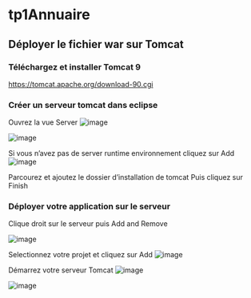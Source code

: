 # tp1Annuaire

## Déployer le fichier war sur Tomcat
### Téléchargez et installer Tomcat 9
https://tomcat.apache.org/download-90.cgi

### Créer un serveur tomcat dans eclipse
Ouvrez la vue Server
![image](https://github.com/ScorprocS/tp1Annuaire/assets/17098005/bd0ef1c2-1ff8-4aa4-9aac-336a540be5e4)


![image](https://github.com/ScorprocS/tp1Annuaire/assets/17098005/f9a37e96-e0ea-4b26-a436-4a017c2eebd1)

Si vous n’avez pas de server runtime environnement cliquez sur Add
![image](https://github.com/ScorprocS/tp1Annuaire/assets/17098005/c4a1a7d6-fbcb-4b17-98f5-49c45b901478)

Parcourez et ajoutez le dossier d’installation de tomcat
Puis cliquez sur Finish

### Déployer votre application sur le serveur 
Clique droit sur le serveur puis Add and Remove

![image](https://github.com/ScorprocS/tp1Annuaire/assets/17098005/ec04a6c4-69e3-4ff1-a7d3-925aa44b84f5)

Selectionnez votre projet et cliquez sur Add
![image](https://github.com/ScorprocS/tp1Annuaire/assets/17098005/6a7e4c50-c46e-4e22-89dc-5fd915ec6d72)


Démarrez votre serveur Tomcat
![image](https://github.com/ScorprocS/tp1Annuaire/assets/17098005/9bc9b63b-ead8-4b40-acb7-563b2a26bed5)

![image](https://github.com/ScorprocS/tp1Annuaire/assets/17098005/e27b0f1b-f620-43d8-80eb-df11435be516)

